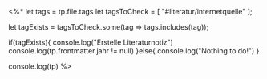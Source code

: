 <%*
let tags = tp.file.tags
let tagsToCheck = [
"#literatur/internetquelle"
];

let tagExists = tagsToCheck.some(tag => tags.includes(tag));

if(tagExists){
	console.log("Erstelle Literaturnotiz")
	console.log(tp.frontmatter.jahr != null)
}else{
	console.log("Nothing to do!")
}

console.log(tp)
%>
